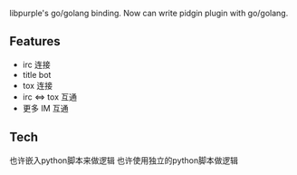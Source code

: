 
libpurple's go/golang binding. Now can write pidgin plugin with go/golang.

## Features
* irc 连接
* title bot
* tox 连接
* irc <=> tox 互通
* 更多 IM 互通

## Tech
也许嵌入python脚本来做逻辑
也许使用独立的python脚本做逻辑

